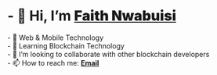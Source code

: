 <h1>- 👋 Hi, I’m <a href="https://github.com/faithnwabuisi#---hi-im-faith-nwabuisi" style="font-weight: bolder;">Faith Nwabuisi</a></h1>
- 👀 Web & Mobile Technology<br>
- 🌱 Learning Blockchain Technology<br>
- 💞️ I’m looking to collaborate with other blockchain developers<br>
- 📫 How to reach me: <a href="#" style="font-weight: bold;">Email</a><br>

<!---
faithnwabuisi/faithnwabuisi is a ✨ special ✨ repository because its `README.md` (this file) appears on your GitHub profile.
You can click the Preview link to take a look at your changes.
--->
